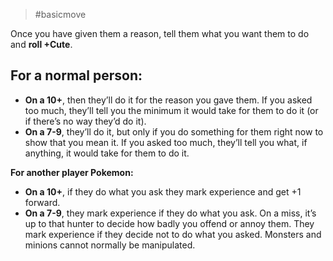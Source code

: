 > #basicmove 

Once you have given them a reason, tell them what you want them to do and **roll +Cute**.
## For a normal person:
- **On a 10+**, then they’ll do it for the reason you gave them. If you asked too much, they’ll tell you the minimum it would take for them to do it (or if there’s no way they’d do it).
- **On a 7-9**, they’ll do it, but only if you do something for them right now to show that you mean it. If you asked too much, they’ll tell you what, if anything, it would take for them to do it.

**For another player Pokemon:**
- **On a 10+**, if they do what you ask they mark experience and get +1 forward.
- **On a 7-9**, they mark experience if they do what you ask. On a miss, it’s up to that hunter to decide how badly you offend or annoy them. They mark experience if they decide not to do what you asked. Monsters and minions cannot normally be manipulated.